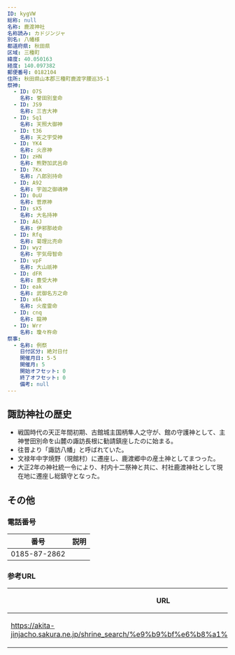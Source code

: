 ```yaml
---
ID: kygVW
総称: null
名称: 鹿渡神社
名称読み: カドジンジャ
別名: 八幡様
都道府県: 秋田県
区域: 三種町
緯度: 40.050163
経度: 140.097382
郵便番号: 0182104
住所: 秋田県山本郡三種町鹿渡字腰巡35-1
祭神:
  - ID: O7S
    名称: 誉田別皇命
  - ID: JS9
    名称: 三吉大神
  - ID: Sq1
    名称: 天照大御神
  - ID: t36
    名称: 天之宇受神
  - ID: YK4
    名称: 火彦神
  - ID: zHN
    名称: 熊野加武呂命
  - ID: 7Kx
    名称: 八郎別持命
  - ID: A92
    名称: 宇迦之御魂神
  - ID: 0uU
    名称: 菅原神
  - ID: sX5
    名称: 大名持神
  - ID: A6J
    名称: 伊邪那岐命
  - ID: Rfq
    名称: 菊理比売命
  - ID: wyz
    名称: 宇気母智命
  - ID: vpF
    名称: 大山祇神
  - ID: dFR
    名称: 豊受大神
  - ID: eak
    名称: 武御名方之命
  - ID: x6k
    名称: 火産霊命
  - ID: cnq
    名称: 龍神
  - ID: Wrr
    名称: 瓊々杵命
祭事:
  - 名称: 例祭
    日付区分: 絶対日付
    開催月日: 5-5
    開催月: 5
    開始オフセット: 0
    終了オフセット: 0
    備考: null
---
```


## 諏訪神社の歴史

- 戦国時代の天正年間初期、古館城主国柄隼人之守が、館の守護神として、主神誉田別命を山麓の諏訪長根に勧請鎮座したのに始まる。
- 往昔より「諏訪八幡」と呼ばれていた。
- 文禄年中字焼野（現館村）に遷座し、鹿渡郷中の産土神としてまつった。
- 大正2年の神社統一令により、村内十二祭神と共に、村社鹿渡神社として現在地に遷座し総鎮守となった。

## その他

### 電話番号

| 番号         | 説明 |
| ------------ | ---- |
| 0185-87-2862 |      |

### 参考URL

| URL                                                                                     | 説明   |
| --------------------------------------------------------------------------------------- | ------ |
| https://akita-jinjacho.sakura.ne.jp/shrine_search/%e9%b9%bf%e6%b8%a1%e7%a5%9e%e7%a4%be/ | 神社庁 |
